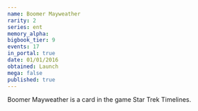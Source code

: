 ```yaml
---
name: Boomer Mayweather
rarity: 2
series: ent
memory_alpha:
bigbook_tier: 9
events: 17
in_portal: true
date: 01/01/2016
obtained: Launch
mega: false
published: true
---
```


Boomer Mayweather is a card in the game Star Trek Timelines.
